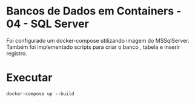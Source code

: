 # Bancos de Dados em Containers -  04 - SQL Server
Foi configurado um docker-compose utilizando imagem do MSSqlServer.
Também foi implementado scripts para criar o banco , tabela e inserir registro.

# Executar
```docker-compose up --build```